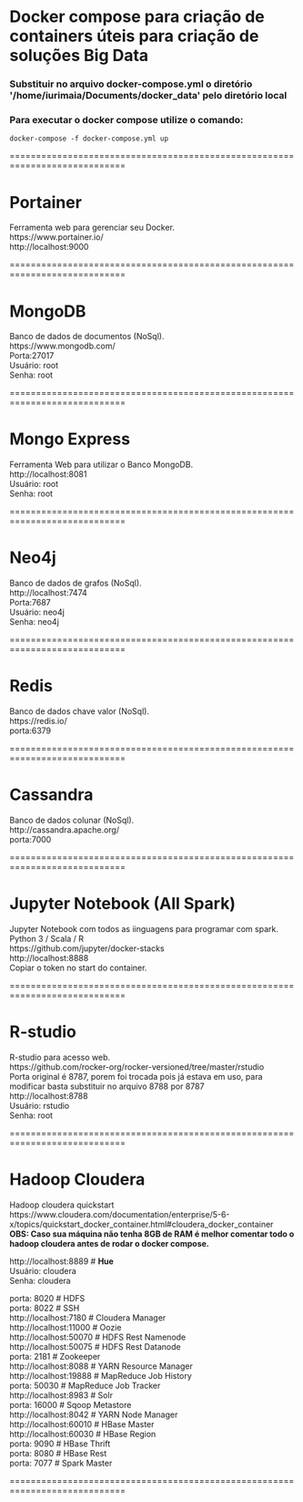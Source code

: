 # Docker compose para criação de containers úteis para criação de soluções Big Data

<h3> Substituir no arquivo docker-compose.yml o diretório '/home/iurimaia/Documents/docker_data' pelo diretório local</h3>
<h3> Para executar o docker compose utilize o comando: </h3>
    
    docker-compose -f docker-compose.yml up 

============================================================================

<h1> Portainer </h1>
Ferramenta web para gerenciar seu Docker. </br>
https://www.portainer.io/ </br>
http://localhost:9000 </br>

============================================================================

<h1> MongoDB </h1>
Banco de dados de documentos (NoSql). </br>
https://www.mongodb.com/ </br>
Porta:27017 </br>
Usuário: root </br>
Senha: root </br>

============================================================================

<h1> Mongo Express </h1>
Ferramenta Web para utilizar o Banco MongoDB. </br>
http://localhost:8081 </br>
Usuário: root </br>
Senha: root </br>

============================================================================

<h1> Neo4j </h1>
Banco de dados de grafos (NoSql). </br>
http://localhost:7474 </br>
Porta:7687 </br>
Usuário: neo4j </br>
Senha: neo4j </br>

============================================================================

<h1> Redis </h1>
Banco de dados chave valor (NoSql). </br>
https://redis.io/ </br>
porta:6379 </br>

============================================================================

<h1> Cassandra </h1>
Banco de dados colunar (NoSql). </br>
http://cassandra.apache.org/ </br>
porta:7000 </br>

============================================================================

<h1> Jupyter Notebook (All Spark)  </h1>
Jupyter Notebook com todos as iinguagens para programar com spark. </br>
Python 3 / Scala / R </br>
https://github.com/jupyter/docker-stacks </br>
http://localhost:8888 </br>
Copiar o token no start do container. </br>

============================================================================

<h1> R-studio  </h1>
R-studio para acesso web. </br>
https://github.com/rocker-org/rocker-versioned/tree/master/rstudio </br>
Porta original é 8787, porem foi trocada pois já estava em uso, para modificar basta substituir no arquivo 8788 por 8787 <br>
http://localhost:8788 </br>
Usuário: rstudio </br>
Senha: root </br>

============================================================================

<h1> Hadoop Cloudera  </h1>
Hadoop cloudera quickstart </br>
https://www.cloudera.com/documentation/enterprise/5-6-x/topics/quickstart_docker_container.html#cloudera_docker_container </br>
<b>OBS: Caso sua máquina não tenha 8GB de RAM é melhor comentar todo o hadoop cloudera antes de rodar o docker compose.</b><br>

http://localhost:8889  # <b>Hue</b> </br>
Usuário: cloudera </br>
Senha: cloudera </br>

porta: 8020  # HDFS </br> 
porta: 8022  # SSH </br>
http://localhost:7180  # Cloudera Manager </br>
http://localhost:11000 # Oozie </br>
http://localhost:50070 # HDFS Rest Namenode </br>
http://localhost:50075 # HDFS Rest Datanode </br>
porta: 2181  # Zookeeper </br>
http://localhost:8088  # YARN Resource Manager </br>
http://localhost:19888 # MapReduce Job History </br>
porta: 50030 # MapReduce Job Tracker </br>
http://localhost:8983  # Solr </br>
porta: 16000 # Sqoop Metastore </br>
http://localhost:8042  # YARN Node Manager </br>
http://localhost:60010 # HBase Master </br>
http://localhost:60030 # HBase Region </br>
porta: 9090  # HBase Thrift </br>
porta: 8080  # HBase Rest </br>
porta: 7077  # Spark Master</br>

============================================================================
